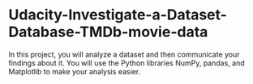 # Udacity-Investigate-a-Dataset-Database-TMDb-movie-data
In this project, you will analyze a dataset and then communicate your findings about it. You will use the Python libraries NumPy, pandas, and Matplotlib to make your analysis easier.
